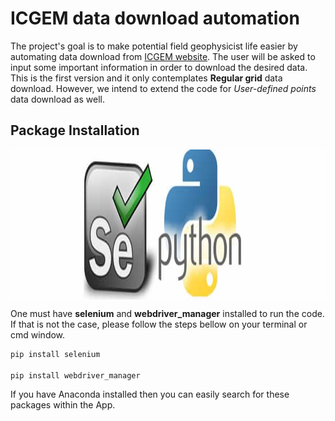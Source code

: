 # ICGEM data download automation

The project's goal is to make potential field geophysicist life easier by automating data download from [ICGEM website](http://icgem.gfz-potsdam.de/home). The user will be asked to input some important information in order to download the desired data. This is the first version and it only contemplates **Regular grid** data download. However, we intend to extend the code for *User-defined points* data download as well.


## Package Installation
<img align="center" height=240 src="iu.jpeg"/>

One must have **selenium** and **webdriver_manager** installed to run the code. If that is not the case, please follow the steps bellow on your terminal or cmd window.

```bash
pip install selenium 

pip install webdriver_manager
```

If you have Anaconda installed then you can easily search for these packages within the App.